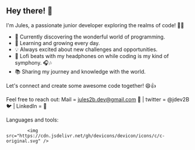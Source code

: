 
## Hey there! 👋

I'm Jules, a passionate junior developer exploring the realms of code! 🚀✨

- 🔭 Currently discovering the wonderful world of programming.
- 🌱 Learning and growing every day.
- 💡 Always excited about new challenges and opportunities.
- 🎵 Lofi beats with my headphones on while coding is my kind of symphony. 🎧🎶
- 📚 Sharing my journey and knowledge with the world.

Let's connect and create some awesome code together! 😄👍

Feel free to reach out: Mail = jules2b.dev@gmail.com 📩 | twitter = @jdev2B 🐦 | LinkedIn  = 💼

Languages and tools: 

            <img src="https://cdn.jsdelivr.net/gh/devicons/devicon/icons/c/c-original.svg" />
          


